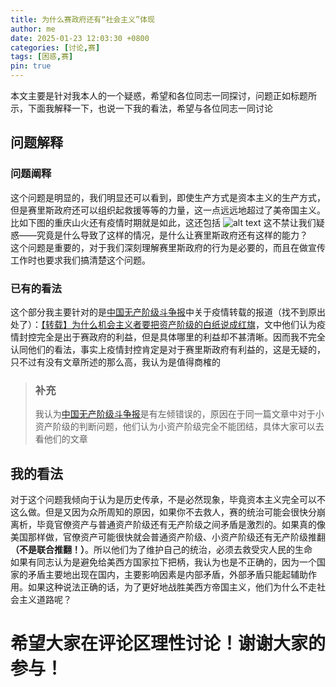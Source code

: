 ```yaml
---
title: 为什么赛政府还有“社会主义”体现
author: me
date: 2025-01-23 12:03:30 +0800
categories: [讨论,赛]
tags: [困惑,赛]
pin: true
---
```

本文主要是针对我本人的一个疑惑，希望和各位同志一同探讨，问题正如标题所示，下面我解释一下，也说一下我的看法，希望与各位同志一同讨论

## 问题解释
### 问题阐释
这个问题是明显的，我们明显还可以看到，即使生产方式是资本主义的生产方式，但是赛里斯政府还可以组织起救援等等的力量，这一点远远地超过了美帝国主义。比如下图的重庆山火还有疫情时期就是如此，这还包括
![alt text](/commons/posts/为什么赛政府还有“社会主义”体现/重庆山火.jpg)
这不禁让我们疑惑——究竟是什么导致了这样的情况，是什么让赛里斯政府还有这样的能力？<br>
这个问题是重要的，对于我们深刻理解赛里斯政府的行为是必要的，而且在做宣传工作时也要求我们搞清楚这个问题。
### 已有的看法
这个部分我主要针对的是[中国无产阶级斗争报](https://proletarianstruggles.wordpress.com/)中关于疫情转载的报道（找不到原出处了）：[【转载】为什么机会主义者要把资产阶级的白纸说成红旗](https://proletarianstruggles.wordpress.com/2023/11/26/why-do-opportunists-refer-to-the-bourgeoisies-white-paper-as-red-flag/)，文中他们认为疫情封控完全是出于赛政府的利益，但是具体哪里的利益却不甚清晰。因而我不完全认同他们的看法，事实上疫情封控肯定是对于赛里斯政府有利益的，这是无疑的，只不过有没有文章所述的那么高，我认为是值得商榷的
> ### 补充
> 我认为[中国无产阶级斗争报](https://proletarianstruggles.wordpress.com/)是有左倾错误的，原因在于同一篇文章中对于小资产阶级的判断问题，他们认为小资产阶级完全不能团结，具体大家可以去看他们的文章

## 我的看法
对于这个问题我倾向于认为是历史传承，不是必然现象，毕竟资本主义完全可以不这么做。但是又因为众所周知的原因，如果你不去救人，赛的统治可能会很快分崩离析，毕竟官僚资产与普通资产阶级还有无产阶级之间矛盾是激烈的。如果真的像美国那样做，官僚资产可能很快就会普通资产阶级、小资产阶级还有无产阶级推翻 __（不是联合推翻！）__。所以他们为了维护自己的统治，必须去救受灾人民的生命<br>
如果有同志认为是避免给美西方国家拉下把柄，我认为也是不正确的，因为一个国家的矛盾主要地出现在国内，主要影响因素是内部矛盾，外部矛盾只能起辅助作用。如果这种说法正确的话，为了更好地战胜美西方帝国主义，他们为什么不走社会主义道路呢？
# 希望大家在评论区理性讨论！谢谢大家的参与！